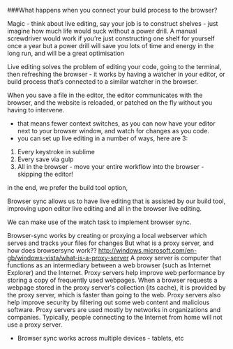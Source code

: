 ###What happens when you connect your build process to the browser?

Magic - think about live editing, say your job is to construct shelves - just imagine how much life would suck without a power drill.
A manual screwdriver would work if you’re just constructing one shelf for yourself once a year
but a power drill will save you lots of time and energy in the long run, and will be a great optimisation

Live editing solves the problem of editing your code, going to the terminal, then refreshing the browser - it works by having a watcher in your editor, or build process that’s connected to a similar watcher in the browser.

When you save a file in the editor, the editor communicates with the browser, and the website is reloaded, or patched on the fly without you having to intervene.

- that means fewer context switches, as you can now have your editor next to your browser window, and watch for changes as you code.
- you can set up live editing in a number of ways, here are 3:

1. Every keystroke in sublime
2. Every save via gulp
3. All in the browser - move your entire workflow into the browser - skipping the editor!

in the end, we prefer the build tool option, 

Browser sync allows us to have live editing that is assisted by our build tool, improving upon editor live editing and all in the browser live editing.

We can make use of the watch task to implement browser sync.

Browser-sync works by creating or proxying a local webserver which serves and tracks your files for changes 
But what is a proxy server, and how does browsersync work??
http://windows.microsoft.com/en-gb/windows-vista/what-is-a-proxy-server
A proxy server is computer that functions as an intermediary between a web browser (such as Internet Explorer) and the Internet. Proxy servers help improve web performance by storing a copy of frequently used webpages. When a browser requests a webpage stored in the proxy server's collection (its cache), it is provided by the proxy server, which is faster than going to the web. Proxy servers also help improve security by filtering out some web content and malicious software.
Proxy servers are used mostly by networks in organizations and companies. Typically, people connecting to the Internet from home will not use a proxy server.
- Browser sync works across multiple devices - tablets, etc


